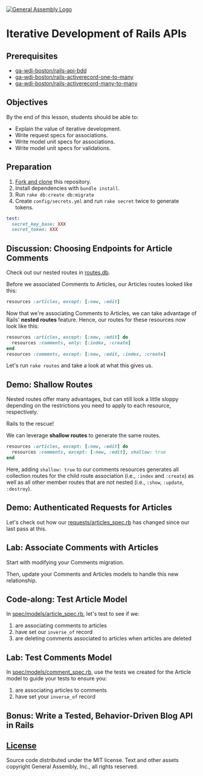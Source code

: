 [![General Assembly Logo](https://camo.githubusercontent.com/1a91b05b8f4d44b5bbfb83abac2b0996d8e26c92/687474703a2f2f692e696d6775722e636f6d2f6b6538555354712e706e67)](https://generalassemb.ly/education/web-development-immersive)

# Iterative Development of Rails APIs

## Prerequisites

-   [ga-wdi-boston/rails-api-bdd](https://github.com/ga-wdi-boston/rails-api-bdd)
-   [ga-wdi-boston/rails-activerecord-one-to-many](https://github.com/ga-wdi-boston/rails-activerecord-one-to-many)
-   [ga-wdi-boston/rails-activerecord-many-to-many](https://github.com/ga-wdi-boston/rails-activerecord-many-to-many)

## Objectives

By the end of this lesson, students should be able to:

-   Explain the value of iterative development.
-   Write request specs for associations.
-   Write model unit specs for associations.
-   Write model unit specs for validations.

## Preparation

1.  [Fork and clone](https://github.com/ga-wdi-boston/meta/wiki/ForkAndClone)
    this repository.
1.  Install dependencies with `bundle install`.
1.  Run `rake db:create db:migrate`
1.  Create `config/secrets.yml` and run `rake secret` twice to generate tokens.

  ```ruby
  test:
    secret_key_base: XXX
    secret_token: XXX
  ```

## Discussion: Choosing Endpoints for Article Comments

Check out our nested routes in [routes.db](app/config/routes.rb).

Before we associated Comments to Articles, our Articles routes looked like this:

```ruby
resources :articles, except: [:new, :edit]
```

Now that we're associating Comments to Articles, we can take advantage of
Rails' **nested routes** feature. Hence, our routes for these resources now look
like this:

```ruby
resources :articles, except: [:new, :edit] do
  resources :comments, only: [:index, :create]
end
resources :comments, except: [:new, :edit, :index, :create]
```

Let's run `rake routes` and take a look at what this gives us.

## Demo: Shallow Routes

Nested routes offer many advantages, but can still look a little sloppy
depending on the restrictions you need to apply to each resource, respectively.

Rails to the rescue!

We can leverage **shallow routes** to generate the same routes.

```ruby
resources :articles, except: [:new, :edit] do
  resources :comments, except: [:new, :edit], shallow: true
end
```

Here, adding `shallow: true` to our comments resources generates all collection
routes for the child route association (i.e., `:index` and `:create`) as well
as all other member routes that are not nested (i.e., `:show`, `:update`,
`:destroy`).

## Demo: Authenticated Requests for Articles

Let's check out how our [requests/articles_spec.rb](spec/requests/articles_spec.rb)
has changed since our last pass at this.

## Lab: Associate Comments with Articles

Start with modifying your Comments migration.

Then, update your Comments and Articles models to handle this new relationship.

## Code-along: Test Article Model

In [spec/models/article_spec.rb](spec/models/article_spec.rb), let's test to
see if we:

1.  are associating comments to articles
1.  have set our `inverse_of` record
1.  are deleting comments associated to articles when articles are deleted

## Lab: Test Comments Model

In [spec/models/comment_spec.rb](spec/models/comment_spec.rb), use the tests we
created for the Article model to guide your tests to ensure you:

1.  are associating articles to comments
1.  have set your `inverse_of` record

## Bonus: Write a Tested, Behavior-Driven Blog API in Rails

## [License](LICENSE)

Source code distributed under the MIT license. Text and other assets copyright
General Assembly, Inc., all rights reserved.
